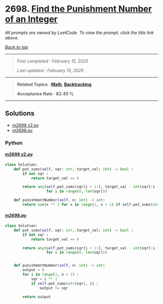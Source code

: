# 2698. [Find the Punishment Number of an Integer](<https://leetcode.com/problems/find-the-punishment-number-of-an-integer>)

*All prompts are owned by LeetCode. To view the prompt, click the title link above.*

*[Back to top](<../README.md>)*

------

> *First completed : February 15, 2025*
>
> *Last updated : February 15, 2025*

------

> **Related Topics** : **[Math](<by_topic/Math.md>), [Backtracking](<by_topic/Backtracking.md>)**
>
> **Acceptance Rate** : **82.45 %**

------

## Solutions

- [m2698 v2.py](<../my-submissions/m2698 v2.py>)
- [m2698.py](<../my-submissions/m2698.py>)
### Python
#### [m2698 v2.py](<../my-submissions/m2698 v2.py>)
```Python
class Solution:
    def pot_sums(self, sqr: str, target_val: int) -> bool :
        if not sqr :
            return target_val == 0

        return any(self.pot_sums(sqr[i + 1:], target_val - int(sqr[:i + 1]))
                   for i in range(0, len(sqr)))

    def punishmentNumber(self, n: int) -> int:
        return sum(x ** 2 for x in range(1, n + 1) if self.pot_sums(str(x ** 2), x))
```

#### [m2698.py](<../my-submissions/m2698.py>)
```Python
class Solution:
    def pot_sums(self, sqr: str, target_val: int) -> bool :
        if not sqr :
            return target_val == 0

        return any(self.pot_sums(sqr[i + 1:], target_val - int(sqr[:i + 1]))
                   for i in range(0, len(sqr)))


    def punishmentNumber(self, n: int) -> int:
        output = 0
        for i in range(1, n + 1) :
            sqr = i ** 2
            if self.pot_sums(str(sqr), i) :
                output += sqr

        return output
```

